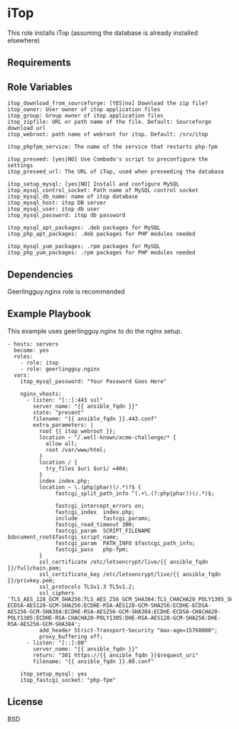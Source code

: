 iTop
=========

This role installs iTop (assuming the database is already installed elsewhere)

Requirements
------------

Role Variables
--------------

```
itop_download_from_sourceforge: [YES|no] Download the zip file?
itop_owner: User owner of itop application files
itop_group: Group owner of itop application files
itop_zipfile: URL or path name of the file. Default: Sourceforge download url
itop_webroot: path name of webroot for itop. Default: /srv/itop

itop_phpfpm_service: The name of the service that restarts php-fpm

itop_preseed: [yes|NO] Use Combodo's script to preconfigure the settings
itop_preseed_url: The URL of iTop, used when preseeding the database

itop_setup_mysql: [yes|NO] Install and configure MySQL
itop_mysql_control_socket: Path name of MySQL control socket
itop_mysql_db_name: name of itop database
itop_mysql_host: itop DB server
itop_mysql_user: itop db user
itop_mysql_password: itop db password

itop_mysql_apt_packages: .deb packages for MySQL
itop_php_apt_packages: .deb packages for PHP modules needed

itop_mysql_yum_packages: .rpm packages for MySQL
itop_php_yum_packages: .rpm packages for PHP modules needed
```


Dependencies
------------

Geerlingguy.nginx role is recommended

Example Playbook
----------------

This example uses geerlingguy.nginx to do the nginx setup.

    - hosts: servers
      become: yes
      roles:
        - role: itop
        - role: geerlingguy.nginx
      vars:
        itop_mysql_password: "Your Password Goes Here"

        nginx_vhosts:
          - listen: "[::]:443 ssl"
            server_name: "{{ ansible_fqdn }}"
            state: "present"
            filename: "{{ ansible_fqdn }}.443.conf"
            extra_parameters: |
              root {{ itop_webroot }};
              location ~ ^/.well-known/acme-challenge/* {
                allow all;
                root /var/www/html;
              }
              location / {
                try_files $uri $uri/ =404;
              }
              index index.php;
              location ~ \.(php|phar)(/.*)?$ {
                   fastcgi_split_path_info ^(.+\.(?:php|phar))(/.*)$;

                   fastcgi_intercept_errors on;
                   fastcgi_index  index.php;
                   include        fastcgi_params;
                   fastcgi_read_timeout 300;
                   fastcgi_param  SCRIPT_FILENAME  $document_root$fastcgi_script_name;
                   fastcgi_param  PATH_INFO $fastcgi_path_info;
                   fastcgi_pass   php-fpm;
              }
              ssl_certificate /etc/letsencrypt/live/{{ ansible_fqdn }}/fullchain.pem;
              ssl_certificate_key /etc/letsencrypt/live/{{ ansible_fqdn }}/privkey.pem;
              ssl_protocols TLSv1.3 TLSv1.2;
              ssl_ciphers 'TLS_AES_128_GCM_SHA256:TLS_AES_256_GCM_SHA384:TLS_CHACHA20_POLY1305_SHA256:ECDHE-ECDSA-AES128-GCM-SHA256:ECDHE-RSA-AES128-GCM-SHA256:ECDHE-ECDSA-AES256-GCM-SHA384:ECDHE-RSA-AES256-GCM-SHA384:ECDHE-ECDSA-CHACHA20-POLY1305:ECDHE-RSA-CHACHA20-POLY1305:DHE-RSA-AES128-GCM-SHA256:DHE-RSA-AES256-GCM-SHA384';
              add_header Strict-Transport-Security "max-age=15768000";
              proxy_buffering off;
          - listen: "[::]:80"
            server_name: "{{ ansible_fqdn }}"
            return: "301 https://{{ ansible_fqdn }}$request_uri"
            filename: "{{ ansible_fqdn }}.80.conf"

        itop_setup_mysql: yes
        itop_fastcgi_socket: "php-fpm"


License
-------

BSD


